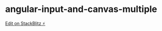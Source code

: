 # angular-input-and-canvas-multiple

[Edit on StackBlitz ⚡️](https://stackblitz.com/edit/angular-input-and-canvas-multiple)